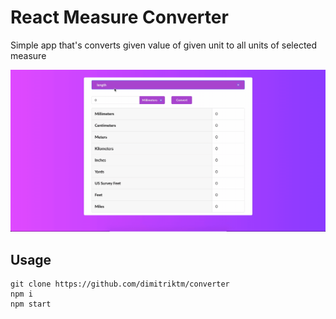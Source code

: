 # React Measure Converter

Simple app that's converts given value of given unit to all units of selected measure

![Farmers Market Finder Demo](demo/react-converter-demo.gif)

## Usage

```
git clone https://github.com/dimitriktm/converter
npm i
npm start
```
